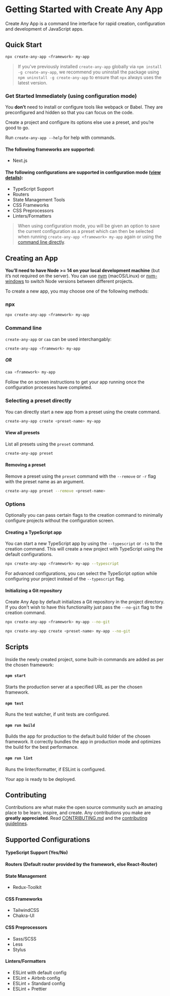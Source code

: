 # Getting Started with Create Any App

Create Any App is a command line interface for rapid creation, configuration and development of JavaScript apps.

## Quick Start

```sh
npx create-any-app <framework> my-app
```

> If you've previously installed `create-any-app` globally via `npm install -g create-any-app`, we recommend you uninstall the package using `npm uninstall -g create-any-app` to ensure that `npx` always uses the latest version.

### Get Started Immediately (using configuration mode)

You **don’t** need to install or configure tools like webpack or Babel. They are preconfigured and hidden so that you can focus on the code.

Create a project and configure its options else use a preset, and you’re good to go.

Run `create-any-app --help` for help with commands.

#### The following frameworks are supported:

-   Next.js

#### The following configurations are supported in configuration mode ([view details](#supported-configurations)):

-   TypeScript Support
-   Routers
-   State Management Tools
-   CSS Frameworks
-   CSS Preprocessors
-   Linters/Formatters

> When using configuration mode, you will be given an option to save the current configuration as a preset which can then be selected when running `create-any-app <framework> my-app` again or using the [command line directly](#selecting-a-preset-directly).

## Creating an App

**You’ll need to have Node >= 14 on your local development machine** (but it’s not required on the server). You can use [nvm](https://github.com/creationix/nvm#installation) (macOS/Linux) or [nvm-windows](https://github.com/coreybutler/nvm-windows#node-version-manager-nvm-for-windows) to switch Node versions between different projects.

To create a new app, you may choose one of the following methods:

### npx

```sh
npx create-any-app <framework> my-app
```

### Command line

`create-any-app` or `caa` can be used interchangably:

```sh
create-any-app <framework> my-app
```

##### OR

```sh
caa <framework> my-app
```

Follow the on screen instructions to get your app running once the configuration processes have completed.

### Selecting a preset directly

You can directly start a new app from a preset using the create command.

```sh
create-any-app create <preset-name> my-app
```

#### View all presets

List all presets using the `preset` command.

```sh
create-any-app preset
```

#### Removing a preset

Remove a preset using the `preset` command with the `--remove` or `-r` flag with the preset name as an argument.

```sh
create-any-app preset --remove <preset-name>
```

### Options

Optionally you can pass certain flags to the creation command to minimally configure projects without the configuration screen.

#### Creating a TypeScript app

You can start a new TypeScript app by using the `--typescript` or `-ts` to the creation command. This will create a new project with TypeScript using the default configurations.

```sh
npx create-any-app <framework> my-app --typescript
```

For advanced configurations, you can select the TypeScript option while configuring your project instead of the `--typescript` flag.

#### Initializing a Git repository

Create Any App by default initializes a Git repository in the project directory. If you don't wish to have this functionality just pass the `--no-git` flag to the creation command.

```sh
npx create-any-app <framework> my-app --no-git
```

```sh
npx create-any-app create <preset-name> my-app --no-git
```

## Scripts

Inside the newly created project, some built-in commands are added as per the chosen framework:

#### `npm start`

Starts the production server at a specified URL as per the chosen framework.

#### `npm test`

Runs the test watcher, if unit tests are configured.

#### `npm run build`

Builds the app for production to the default build folder of the chosen framework. It correctly bundles the app in production mode and optimizes the build for the best performance.

#### `npm run lint`

Runs the linter/formatter, if ESLint is configured.

Your app is ready to be deployed.

## Contributing

Contributions are what make the open source community such an amazing place to be learn, inspire, and create. Any contributions you make are **greatly appreciated**. Read [CONTRIBUTING.md](../CONTRIBUTING.md) and the [contributing guidelines](../README.md).

## Supported Configurations

#### TypeScript Support (Yes/No)

#### Routers (Default router provided by the framework, else React-Router)

#### State Management

-   Redux-Toolkit

#### CSS Frameworks

-   TailwindCSS
-   Chakra-UI

#### CSS Preprocessors

-   Sass/SCSS
-   Less
-   Stylus

#### Linters/Formatters

-   ESLint with default config
-   ESLint + Airbnb config
-   ESLint + Standard config
-   ESLint + Prettier

